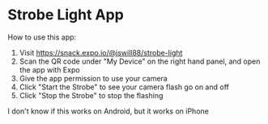 # Strobe Light App

How to use this app:
1. Visit https://snack.expo.io/@jswill88/strobe-light
2. Scan the QR code under "My Device" on the right hand panel, and open the app with Expo
3. Give the app permission to use your camera
4. Click "Start the Strobe" to see your camera flash go on and off
5. Click "Stop the Strobe" to stop the flashing

I don't know if this works on Android, but it works on iPhone
